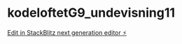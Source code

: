 # kodeloftetG9_undevisning11

[Edit in StackBlitz next generation editor ⚡️](https://stackblitz.com/~/github.com/JulieKodehode/kodeloftetG9_undevisning11)